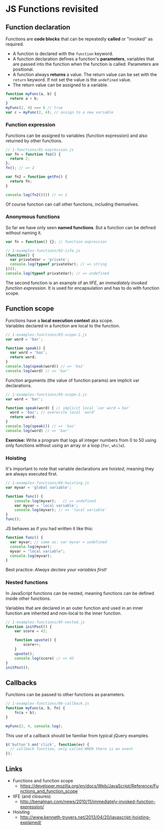# JS Functions revisited

## Function declaration

Functions are **code blocks** that can be repeatedly **called** or "invoked" as required.

- A function is declared with the `function` keyword.  
- A function declaration defines a function's **parameters**, variables that are passed into the function when the function is called. Parameters are positional.  
- A function always **returns** a value. The return value can be set with the `return` keyword. If not set the value is the `undefined` value.
- The return value can be assigned to a variable.



```js
function myFunc(a, b) {
  return a + b;
}
myFunc(2, 4) === 6 // true
var c = myFunc(2, 4); // assign to a new variable
```

### Function expression

Functions can be assigned to variables (function expression) and also returned by other functions.

```js
// 1-functions/01-expression.js
var fn = function foo() {
  return 2;
};
fn(); // => 2

var fn2 = function getFn() {
  return fn;
}

console.log(fn2()()) // => 2
```

Of course function can call other functions, including themselves.


### Anonymous functions

So far we have only seen **named functions**. But a function can be defined without naming it.

```js
var fn = function() {}; // function expression
```

```js
// 1-examples-functions/02-iife.js
(function() {
  var privateVar = 'private';
  console.log(typeof privateVar); // => string
})();
console.log(typeof privateVar); // => undefined
```

The second function is an example of an *IIFE*, an *immediately invoked function expression*. It is used for encapsulation and has to do with function scope.


## Function scope

Functions have a **local execution context** aka scope.  
Variables declared in a function are local to the function.

```js
// 1-examples-functions/03-scope-1.js
var word = 'bar';

function speak() {
  var word = 'baz';
  return word;
}
console.log(speak(word)) // => 'baz'
console.log(word) // => 'bar'
```

Function arguments (the value of function params) are implicit var declarations.

```js
// 1-examples-functions/03-scope-2.js
var word = 'bar';

function speak(word) { // implicit local `var word = bar`
  word = 'baz'; // overwrite local `word`
  return word;
}
console.log(speak()) // => 'baz'
console.log(word) // => 'bar'
```

**Exercise:** Write a program that logs all integer numbers from 0 to 50 using only functions without using an array or a loop (`for`, `while`).


### Hoisting

It's important to note that variable declarations are *hoisted*, meaning they are always executed first.

```js
// 1-examples-functions/04-hoisting.js
var myvar = 'global variable';

function func() {
    console.log(myvar);   // => undefined
    var myvar = 'local variable';
    console.log(myvar); // => 'local variable'
}
func();
```

JS behaves as if you had written it like this:

```js
function func() {
  var myvar; // same as: var myvar = undefined
  console.log(myvar);
  myvar = "local variable";
  console.log(myvar);
}
```

Best practice: *Always declare your variables first!*


### Nested functions

In JavaScript functions can be nested, meaning functions can be defined inside other functions.

Variables that are declared in an outer function and used in an inner function are inherited and non-local to the inner function.

```js
// 1-examples-functions/05-nested.js
function initPost() {
    var score = 42;

    function upvote() {
        score++;
    }
    upvote();
    console.log(score) // => 43
}
initPost();
```


## Callbacks

Functions can be passed to other functions as parameters.

```js
// 1-examples-functions/06-callback.js
function myFunc(a, b, fn) {
    fn(a + b);
}

myFunc(2, 4, console.log);
```

This use of a callback should be familiar from typical jQuery examples.

```js
$('button').on('click', function(ev) {
  // callback function, only called WHEN there is an event
});
```

## Links

- Functions and function scope
  - https://developer.mozilla.org/en/docs/Web/JavaScript/Reference/Functions_and_function_scope
- IIFE (and closures)
    - http://benalman.com/news/2010/11/immediately-invoked-function-expression/
- Hoisting  
  - http://www.kenneth-truyers.net/2013/04/20/javascript-hoisting-explained/
